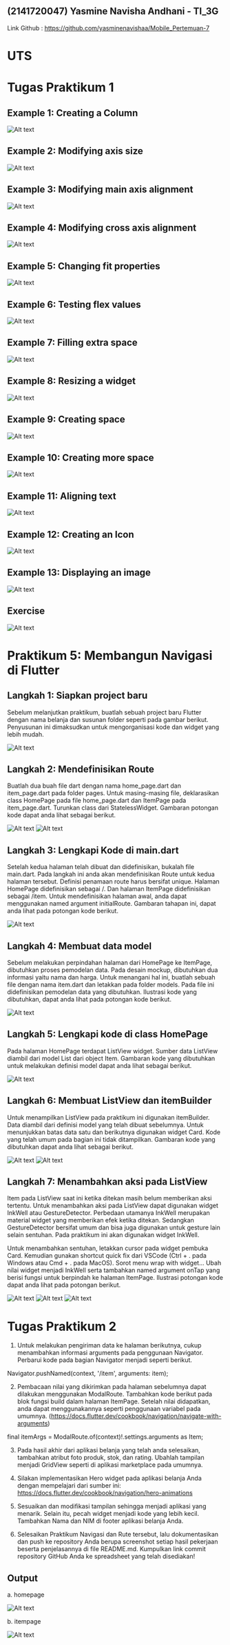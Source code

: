 ## **(2141720047) Yasmine Navisha Andhani - TI_3G**
Link Github : https://github.com/yasminenavishaa/Mobile_Pertemuan-7 

# UTS

# Tugas Praktikum 1 
## Example 1: Creating a Column
![Alt text](image-13.png)

## Example 2: Modifying axis size
![Alt text](image-14.png)

## Example 3: Modifying main axis alignment
![Alt text](image-15.png)

## Example 4: Modifying cross axis alignment
![Alt text](image-16.png)

## Example 5: Changing fit properties
![Alt text](image-17.png)

## Example 6: Testing flex values
![Alt text](image-18.png)

## Example 7: Filling extra space
![Alt text](image-19.png)

## Example 8: Resizing a widget
![Alt text](image-20.png)

## Example 9: Creating space
![Alt text](image-21.png)

## Example 10: Creating more space
![Alt text](example-10.jpeg)

## Example 11: Aligning text
![Alt text](example-11.png)

## Example 12: Creating an Icon
![Alt text](example-12.png)

## Example 13: Displaying an image
![Alt text](example-13.png)

## Exercise
![Alt text](image-23.png)


# Praktikum 5: Membangun Navigasi di Flutter

## Langkah 1: Siapkan project baru
Sebelum melanjutkan praktikum, buatlah sebuah project baru Flutter dengan nama belanja dan susunan folder seperti pada gambar berikut. Penyusunan ini dimaksudkan untuk mengorganisasi kode dan widget yang lebih mudah.

![Alt text](image.png)

## Langkah 2: Mendefinisikan Route
Buatlah dua buah file dart dengan nama home_page.dart dan item_page.dart pada folder pages. Untuk masing-masing file, deklarasikan class HomePage pada file home_page.dart dan ItemPage pada item_page.dart. Turunkan class dari StatelessWidget. Gambaran potongan kode dapat anda lihat sebagai berikut.

![Alt text](image-1.png)
![Alt text](image-2.png)

## Langkah 3: Lengkapi Kode di main.dart
Setelah kedua halaman telah dibuat dan didefinisikan, bukalah file main.dart. Pada langkah ini anda akan mendefinisikan Route untuk kedua halaman tersebut. Definisi penamaan route harus bersifat unique. Halaman HomePage didefinisikan sebagai /. Dan halaman ItemPage didefinisikan sebagai /item. Untuk mendefinisikan halaman awal, anda dapat menggunakan named argument initialRoute. Gambaran tahapan ini, dapat anda lihat pada potongan kode berikut.

![Alt text](image-3.png)

## Langkah 4: Membuat data model
Sebelum melakukan perpindahan halaman dari HomePage ke ItemPage, dibutuhkan proses pemodelan data. Pada desain mockup, dibutuhkan dua informasi yaitu nama dan harga. Untuk menangani hal ini, buatlah sebuah file dengan nama item.dart dan letakkan pada folder models. Pada file ini didefinisikan pemodelan data yang dibutuhkan. Ilustrasi kode yang dibutuhkan, dapat anda lihat pada potongan kode berikut.

![Alt text](image-4.png)

## Langkah 5: Lengkapi kode di class HomePage
Pada halaman HomePage terdapat ListView widget. Sumber data ListView diambil dari model List dari object Item. Gambaran kode yang dibutuhkan untuk melakukan definisi model dapat anda lihat sebagai berikut.

![Alt text](image-5.png)

## Langkah 6: Membuat ListView dan itemBuilder
Untuk menampilkan ListView pada praktikum ini digunakan itemBuilder. Data diambil dari definisi model yang telah dibuat sebelumnya. Untuk menunjukkan batas data satu dan berikutnya digunakan widget Card. Kode yang telah umum pada bagian ini tidak ditampilkan. Gambaran kode yang dibutuhkan dapat anda lihat sebagai berikut.

![Alt text](image-7.png)
![Alt text](image-6.png)

## Langkah 7: Menambahkan aksi pada ListView
Item pada ListView saat ini ketika ditekan masih belum memberikan aksi tertentu. Untuk menambahkan aksi pada ListView dapat digunakan widget InkWell atau GestureDetector. Perbedaan utamanya InkWell merupakan material widget yang memberikan efek ketika ditekan. Sedangkan GestureDetector bersifat umum dan bisa juga digunakan untuk gesture lain selain sentuhan. Pada praktikum ini akan digunakan widget InkWell.

Untuk menambahkan sentuhan, letakkan cursor pada widget pembuka Card. Kemudian gunakan shortcut quick fix dari VSCode (Ctrl + . pada Windows atau Cmd + . pada MacOS). Sorot menu wrap with widget... Ubah nilai widget menjadi InkWell serta tambahkan named argument onTap yang berisi fungsi untuk berpindah ke halaman ItemPage. Ilustrasi potongan kode dapat anda lihat pada potongan berikut.

![Alt text](image-8.png)
![Alt text](image-9.png)
![Alt text](image-10.png)


# Tugas Praktikum 2
1. Untuk melakukan pengiriman data ke halaman berikutnya, cukup menambahkan informasi arguments pada penggunaan Navigator. Perbarui kode pada bagian Navigator menjadi seperti berikut.

Navigator.pushNamed(context, '/item', arguments: item);

2. Pembacaan nilai yang dikirimkan pada halaman sebelumnya dapat dilakukan menggunakan ModalRoute. Tambahkan kode berikut pada blok fungsi build dalam halaman ItemPage. Setelah nilai didapatkan, anda dapat menggunakannya seperti penggunaan variabel pada umumnya.
(https://docs.flutter.dev/cookbook/navigation/navigate-with-arguments)

final itemArgs = ModalRoute.of(context)!.settings.arguments as Item;

3. Pada hasil akhir dari aplikasi belanja yang telah anda selesaikan, tambahkan atribut foto produk, stok, dan rating. Ubahlah tampilan menjadi GridView seperti di aplikasi marketplace pada umumnya.

4. Silakan implementasikan Hero widget pada aplikasi belanja Anda dengan mempelajari dari sumber ini:
 https://docs.flutter.dev/cookbook/navigation/hero-animations

5. Sesuaikan dan modifikasi tampilan sehingga menjadi aplikasi yang menarik. Selain itu, pecah widget menjadi kode yang lebih kecil. Tambahkan Nama dan NIM di footer aplikasi belanja Anda.

6. Selesaikan Praktikum Navigasi dan Rute tersebut, lalu dokumentasikan dan push ke repository Anda berupa screenshot setiap hasil pekerjaan beserta penjelasannya di file README.md. Kumpulkan link commit repository GitHub Anda ke spreadsheet yang telah disediakan!

## Output
a. homepage

![Alt text](image-11.png)

b. itempage

![Alt text](image-12.png)
